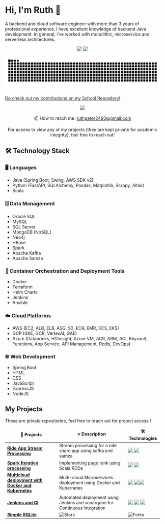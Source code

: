 <!--
**ruthpeter2490/ruthpeter2490** is a ✨ _special_ ✨ repository because its `README.md` (this file) appears on your GitHub profile.

Here are some ideas to get you started:

- 🔭 I’m currently working on ...
- 🌱 I’m currently learning ...
- 👯 I’m looking to collaborate on ...
- 🤔 I’m looking for help with ...
- 💬 Ask me about ...
- 📫 How to reach me: ...
- 😄 Pronouns: ...
- ⚡ Fun fact: ...
-->

# Hi, I'm Ruth 👋
A backend and cloud software engineer with more than 3 years of professional experience. I have excellent knowledge of backend Java development.
In general, I've worked with monolithic, microservice and serverless architectures. 


<p align='center'>
   <a href="https://github-readme-stats.vercel.app/api?username=ruthpeter2490&show_icons=true&theme=transparent"><img
           height=150
           src="https://github-readme-stats.vercel.app/api?username=ruthpeter2490&show_icons=true&count_private=true&theme=transparent"/></a>
   <a href="https://github.com/ruthpeter2490/github-readme-stats"><img height=150
                                                                  src="https://github-readme-stats.vercel.app/api/top-langs/?username=ruthpeter2490&count_private=true&layout=compact&theme=transparent"/></a>

</p>
 <p align='center'>
        <picture>
  <source media="(prefers-color-scheme: dark)" srcset="[https://raw.githubusercontent.com/ruthpeter2490/ruthpeter2490/output/github-contribution-grid-snake.svg](https://github.com/ruthpeter2490/ruthpeter2490/blob/output/github-snake-dark.svg)">
  <img alt="github contribution grid snake animation" src="https://github.com/ruthpeter2490/ruthpeter2490/blob/output/github-snake-dark.svg">
</picture>
   </p>
   <p>

<p> <a href="https://github.com/rpeter249" >Do check out my contributions on my School Repository!</a> </p>
  
<p align='center'>
   <a href="https://www.linkedin.com/in/ruthpeter/">
       <img src="https://img.shields.io/badge/linkedin-%230077B5.svg?&style=for-the-badge&logo=linkedin&logoColor=white"/>
   </a>
</p>

<p align='center'>
   📫 How to reach me: <a href='mailto:ruthpeter2490@gmail.com'>ruthpeter2490@gmail.com</a>
</p>
<p align='center'>
   For access to view any of my projects (they are kept private for academic integrity), feel free to reach out!
</p>


## 🛠️ Technology Stack

### 🖥️ Languages
- Java (Spring Boot, Swing, AWS SDK v2)
- Python (FastAPI, SQLAlchemy, Pandas, Matplotlib, Scrapy, Altair)
- Scala

### 🗄️ Data Management
- Oracle SQL
- MySQL
- SQL Server
- MongoDB (NoSQL)
- Neo4j
- HBase
- Spark
- Apache Kafka
- Apache Samza

### 🐳 Container Orchestration and Deployment Tools
- Docker
- Terraform
- Helm Charts
- Jenkins
- Ansible

### ☁️ Cloud Platforms
- AWS (EC2, ALB, ELB, ASG, S3, ECR, EMR, ECS, EKS)
- GCP (GKE, GCR, VertexAI, GAE)
- Azure (Databricks, HDInsight, Azure VM, ACR, ARM, ACI, Keyvault, Functions, App Service, API Management, Redis, DevOps)

### 🌐 Web Development
- Spring Boot
- HTML
- CSS
- JavaScript
- ExpressJS
- NodeJS

## My Projects
These are private repositories, feel free to reach out for project access !
<table>
  <thead align="center">
    <tr border: none;>
      <td><b>📘 Projects</b></td>
      <td><b>⭐ Description</b></td>
      <td><b>🛠️ Technologies</b></td>
    </tr>
  </thead>
  <tbody>
     <tr>
      <td><a href="https://github.com/ruthpeter2490/stream-processing-kafka-samza"><b>Ride App Stream Processing</b></a></td>
      <td>Stream processing for a ride share app using kafka and samza</td>
      <td><img src=https://img.shields.io/badge/Java-8A2BE2/> <img src=https://img.shields.io/badge/Terraform-8A2BE2/></td>
    </tr>
     <tr>
      <td><a href="https://github.com/ruthpeter2490/Iterative-Processing-With_Spark"><b>Spark Iterative processing</b></a></td>
      <td>Implementing page rank using Scala RDDs</td>
      <td><img src=https://img.shields.io/badge/Shell-8A2BE2/> <img src=https://img.shields.io/badge/Scala-8A2BE2/></td>
    </tr>
      <tr>
      <td><a href="https://github.com/ruthpeter2490/docker-kubernetes-multicloud"><b>Multicloud deployment with Docker and Kubernetes</b></a></td>
      <td>Multi-cloud Microservices deployment using Docker and Kubernetes </td>
      <td><img src=https://img.shields.io/badge/Java-8A2BE2/> <img src=https://img.shields.io/badge/Dockerfile-8A2BE2/><img src=https://img.shields.io/badge/Terraform-8A2BE2/></td>
    </tr>
    <tr>
      <td><a href="https://github.com/ruthpeter2490/Jenkins-And-CI"><b>Jenkins and CI</b></a></td>
      <td>Automated deployment using Jenkins and sonarqube for Continuous Integration</td>
      <td><img src=https://img.shields.io/badge/Shell-8A2BE2/> <img src=https://img.shields.io/badge/Dockerfile-8A2BE2/> <img src=https://img.shields.io/badge/groovy-8A2BE2/></td>
    </tr>
    <tr>
      <td><a href="https://github.com/madushadhanushka/differ"><b>Simple SQLite</b></a></td>
      <td><img alt="Stars" src="https://img.shields.io/github/stars/madushadhanushka/simple-sqlite?style=flat-square&labelColor=343b41"/></td>
      <td><img alt="Forks" src="https://img.shields.io/github/forks/madushadhanushka/simple-sqlite?style=flat-square&labelColor=343b41"/></td>
    </tr>
  </tbody>
</table>
